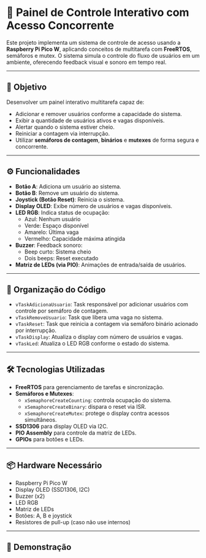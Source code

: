 # 🧠 Painel de Controle Interativo com Acesso Concorrente

Este projeto implementa um sistema de controle de acesso usando a **Raspberry Pi Pico W**, aplicando conceitos de multitarefa com **FreeRTOS**, semáforos e mutex. O sistema simula o controle do fluxo de usuários em um ambiente, oferecendo feedback visual e sonoro em tempo real.

---

## 🎯 Objetivo

Desenvolver um painel interativo multitarefa capaz de:
- Adicionar e remover usuários conforme a capacidade do sistema.
- Exibir a quantidade de usuários ativos e vagas disponíveis.
- Alertar quando o sistema estiver cheio.
- Reiniciar a contagem via interrupção.
- Utilizar **semáforos de contagem**, **binários** e **mutexes** de forma segura e concorrente.

---

## ⚙️ Funcionalidades

- **Botão A**: Adiciona um usuário ao sistema.
- **Botão B**: Remove um usuário do sistema.
- **Joystick (Botão Reset)**: Reinicia o sistema.
- **Display OLED**: Exibe número de usuários e vagas disponíveis.
- **LED RGB**: Indica status de ocupação:
  - Azul: Nenhum usuário
  - Verde: Espaço disponível
  - Amarelo: Última vaga
  - Vermelho: Capacidade máxima atingida
- **Buzzer**: Feedback sonoro:
  - Beep curto: Sistema cheio
  - Dois beeps: Reset executado
- **Matriz de LEDs (via PIO)**: Animações de entrada/saída de usuários.

---

## 🧵 Organização do Código

- `vTaskAdicionaUsuario`: Task responsável por adicionar usuários com controle por semáforo de contagem.
- `vTaskRemoveUsuario`: Task que libera uma vaga no sistema.
- `vTaskReset`: Task que reinicia a contagem via semáforo binário acionado por interrupção.
- `vTaskDisplay`: Atualiza o display com número de usuários e vagas.
- `vTaskLed`: Atualiza o LED RGB conforme o estado do sistema.

---

## 🛠️ Tecnologias Utilizadas

- **FreeRTOS** para gerenciamento de tarefas e sincronização.
- **Semáforos e Mutexes**:
  - `xSemaphoreCreateCounting`: controla ocupação do sistema.
  - `xSemaphoreCreateBinary`: dispara o reset via ISR.
  - `xSemaphoreCreateMutex`: protege o display contra acessos simultâneos.
- **SSD1306** para display OLED via I2C.
- **PIO Assembly** para controle da matriz de LEDs.
- **GPIOs** para botões e LEDs.

---

## 📦 Hardware Necessário

- Raspberry Pi Pico W
- Display OLED (SSD1306, I2C)
- Buzzer (x2)
- LED RGB
- Matriz de LEDs
- Botões: A, B e joystick
- Resistores de pull-up (caso não use internos)

---
## 📸 Demonstração

